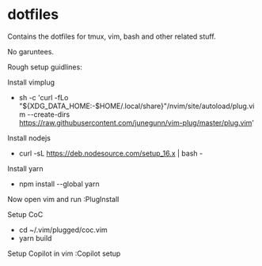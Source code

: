 # dotfiles
Contains the dotfiles for tmux, vim, bash and other related stuff. 

No garuntees.

Rough setup guidlines:

Install vimplug
- sh -c 'curl -fLo "${XDG_DATA_HOME:-$HOME/.local/share}"/nvim/site/autoload/plug.vim --create-dirs \
       https://raw.githubusercontent.com/junegunn/vim-plug/master/plug.vim'

Install nodejs
- curl -sL https://deb.nodesource.com/setup_16.x | bash -

Install yarn
- npm install --global yarn

Now open vim and run 
:PlugInstall

Setup CoC
- cd ~/.vim/plugged/coc.vim
- yarn build

Setup Copilot in vim
:Copilot setup
